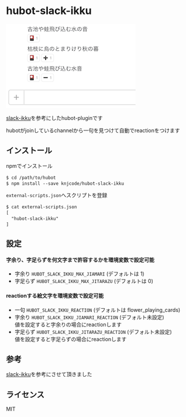 # hubot-slack-ikku

![hubot-slack-ikku](images/ikku.png)

[slack-ikku](https://github.com/hakatashi/slack-ikku)を参考にしたhubot-pluginです

hubotがjoinしているchannelから一句を見つけて自動でreactionをつけます

## インストール

npmでインストール

```
$ cd /path/to/hubot
$ npm install --save knjcode/hubot-slack-ikku
```

`external-scripts.json`へスクリプトを登録

```
$ cat external-scripts.json
[
  "hubot-slack-ikku"
]
```

## 設定

#### 字余り、字足らずを何文字まで許容するかを環境変数で設定可能

- 字余り `HUBOT_SLACK_IKKU_MAX_JIAMARI` (デフォルトは 1)
- 字足らず `HUBOT_SLACK_IKKU_MAX_JITARAZU` (デフォルトは 0)

#### reactionする絵文字を環境変数で設定可能

- 一句 `HUBOT_SLACK_IKKU_REACTION` (デフォルトは flower_playing_cards)
- 字余り `HUBOT_SLACK_IKKU_JIAMARI_REACTION` (デフォルト未設定)  
  値を設定すると字余りの場合にreactionします
- 字足らず `HUBOT_SLACK_IKKU_JITARAZU_REACTION` (デフォルト未設定)  
  値を設定すると字足らずの場合にreactionします

## 参考

[slack-ikku](https://github.com/hakatashi/slack-ikku)を参考にさせて頂きました

## ライセンス

MIT
